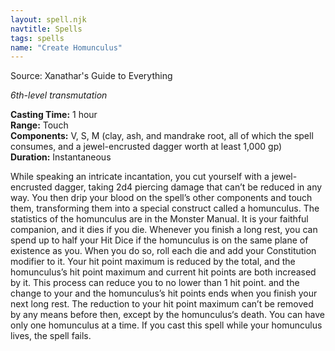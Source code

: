 ```yaml
---
layout: spell.njk
navtitle: Spells
tags: spells
name: "Create Homunculus"
---
```

Source: Xanathar's Guide to Everything

_6th-level transmutation_

**Casting Time:** 1 hour  
**Range:** Touch  
**Components:** V, S, M (clay, ash, and mandrake root, all of which the spell consumes, and a jewel-encrusted dagger worth at least 1,000 gp)  
**Duration:** Instantaneous

While speaking an intricate incantation, you cut yourself with a jewel-encrusted dagger, taking 2d4 piercing damage that can’t be reduced in any way. You then drip your blood on the spell’s other components and touch them, transforming them into a special construct called a homunculus. The statistics of the homunculus are in the Monster Manual. It is your faithful companion, and it dies if you die. Whenever you finish a long rest, you can spend up to half your Hit Dice if the homunculus is on the same plane of existence as you. When you do so, roll each die and add your Constitution modifier to it. Your hit point maximum is reduced by the total, and the homunculus’s hit point maximum and current hit points are both increased by it. This process can reduce you to no lower than 1 hit point. and the change to your and the homunculus’s hit points ends when you finish your next long rest. The reduction to your hit point maximum can’t be removed by any means before then, except by the homunculus‘s death. You can have only one homunculus at a time. If you cast this spell while your homunculus lives, the spell fails.